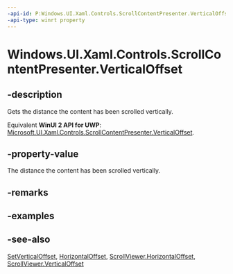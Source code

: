 ```yaml
---
-api-id: P:Windows.UI.Xaml.Controls.ScrollContentPresenter.VerticalOffset
-api-type: winrt property
---
```


<!-- Property syntax
public double VerticalOffset { get; }
-->

# Windows.UI.Xaml.Controls.ScrollContentPresenter.VerticalOffset

## -description
Gets the distance the content has been scrolled vertically.

Equivalent **WinUI 2 API for UWP**: [Microsoft.UI.Xaml.Controls.ScrollContentPresenter.VerticalOffset](/windows/winui/api/microsoft.ui.xaml.controls.scrollcontentpresenter.verticaloffset).

## -property-value
The distance the content has been scrolled vertically.

## -remarks

## -examples

## -see-also
[SetVerticalOffset](scrollcontentpresenter_setverticaloffset_1333703417.md), [HorizontalOffset](scrollcontentpresenter_horizontaloffset.md), [ScrollViewer.HorizontalOffset](scrollviewer_horizontaloffset.md), [ScrollViewer.VerticalOffset](scrollviewer_verticaloffset.md)
